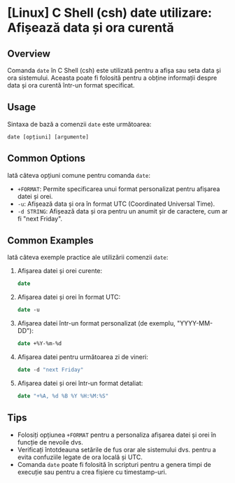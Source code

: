 # [Linux] C Shell (csh) date utilizare: Afișează data și ora curentă

## Overview
Comanda `date` în C Shell (csh) este utilizată pentru a afișa sau seta data și ora sistemului. Aceasta poate fi folosită pentru a obține informații despre data și ora curentă într-un format specificat.

## Usage
Sintaxa de bază a comenzii `date` este următoarea:

```
date [opțiuni] [argumente]
```

## Common Options
Iată câteva opțiuni comune pentru comanda `date`:

- `+FORMAT`: Permite specificarea unui format personalizat pentru afișarea datei și orei.
- `-u`: Afișează data și ora în format UTC (Coordinated Universal Time).
- `-d STRING`: Afișează data și ora pentru un anumit șir de caractere, cum ar fi "next Friday".

## Common Examples
Iată câteva exemple practice ale utilizării comenzii `date`:

1. Afișarea datei și orei curente:
   ```csh
   date
   ```

2. Afișarea datei și orei în format UTC:
   ```csh
   date -u
   ```

3. Afișarea datei într-un format personalizat (de exemplu, "YYYY-MM-DD"):
   ```csh
   date +%Y-%m-%d
   ```

4. Afișarea datei pentru următoarea zi de vineri:
   ```csh
   date -d "next Friday"
   ```

5. Afișarea datei și orei într-un format detaliat:
   ```csh
   date "+%A, %d %B %Y %H:%M:%S"
   ```

## Tips
- Folosiți opțiunea `+FORMAT` pentru a personaliza afișarea datei și orei în funcție de nevoile dvs.
- Verificați întotdeauna setările de fus orar ale sistemului dvs. pentru a evita confuziile legate de ora locală și UTC.
- Comanda `date` poate fi folosită în scripturi pentru a genera timpi de execuție sau pentru a crea fișiere cu timestamp-uri.
